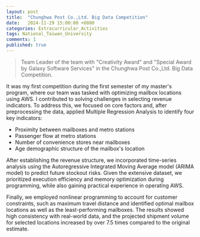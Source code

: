 ```yaml
---
layout: post
title:  "Chunghwa Post Co.,Ltd. Big Data Competition"
date:   2024-11-29 15:00:00 +0800
categories: Extracurricular_Activities
tags: National_Taiwan_University
comments: 1
published: true 
---
```

> Team Leader of the team with "Creativity Award" and "Special Award by Galaxy Software Services" in the Chunghwa Post Co.,Ltd. Big Data Competition.

It was my first competition during the first semester of my master's program, where our team was tasked with optimizing mailbox locations using AWS. I contributed to solving challenges in selecting revenue indicators. To address this, we focused on core factors and, after preprocessing the data, applied Multiple Regression Analysis to identify four key indicators:

- Proximity between mailboxes and metro stations
- Passenger flow at metro stations
- Number of convenience stores near mailboxes
- Age demographic structure of the mailbox's location

After establishing the revenue structure, we incorporated time-series analysis using the Autoregressive Integrated Moving Average model (ARIMA model) to predict future stockout risks. Given the extensive dataset, we prioritized execution efficiency and memory optimization during programming, while also gaining practical experience in operating AWS.

Finally, we employed nonlinear programming to account for customer constraints, such as maximum travel distance and identified optimal mailbox locations as well as the least-performing mailboxes. The results showed high consistency with real-world data, and the projected shipment volume for selected locations increased by over 7.5 times compared to the original estimate.